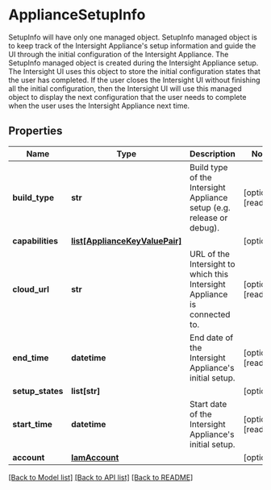 # ApplianceSetupInfo

SetupInfo will have only one managed object. SetupInfo managed object is to keep track of the Intersight Appliance's setup information and guide the UI through the initial configuration of the Intersight Appliance.  The SetupInfo managed object is created during the Intersight Appliance setup. The Intersight UI uses this object to store the initial configuration states that the user has completed. If the user closes the Intersight UI without finishing all the initial configuration, then the Intersight UI will use this managed object to display the next configuration that the user needs to complete when the user uses the Intersight Appliance next time. 
## Properties
Name | Type | Description | Notes
------------ | ------------- | ------------- | -------------
**build_type** | **str** | Build type of the Intersight Appliance setup (e.g. release or debug).   | [optional] [readonly] 
**capabilities** | [**list[ApplianceKeyValuePair]**](ApplianceKeyValuePair.md) |  | [optional] 
**cloud_url** | **str** | URL of the Intersight to which this Intersight Appliance is connected to.   | [optional] [readonly] 
**end_time** | **datetime** | End date of the Intersight Appliance&#39;s initial setup.    | [optional] [readonly] 
**setup_states** | **list[str]** |  | [optional] 
**start_time** | **datetime** | Start date of the Intersight Appliance&#39;s initial setup.    | [optional] [readonly] 
**account** | [**IamAccount**](.md) |  | [optional] 

[[Back to Model list]](../README.md#documentation-for-models) [[Back to API list]](../README.md#documentation-for-api-endpoints) [[Back to README]](../README.md)


